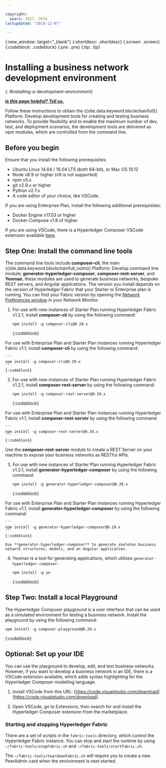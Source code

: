 ```yaml
---

copyright:
  years: 2017, 2018
lastupdated: "2018-12-07"

---
```


{:new_window: target="_blank"}
{:shortdesc: .shortdesc}
{:screen: .screen}
{:codeblock: .codeblock}
{:pre: .pre}
{:tip: .tip}

# Installing a business network development environment
{: #installing-a-development-environment}


***[Is this page helpful? Tell us.](https://www.surveygizmo.com/s3/4501493/IBM-Blockchain-Documentation)***


Follow these instructions to obtain the {{site.data.keyword.blockchainfull}} Platform: Develop development tools for creating and testing business networks. To provide flexibility and to enable the maximum number of dev, test, and deployment scenarios, the development tools are delivered as npm modules, which are controlled from the command line.

## Before you begin

Ensure that you install the following prerequisites:

- Ubuntu Linux 14.04 / 16.04 LTS (both 64-bit), or Mac OS 10.12
- Node v8.9 or higher (v9 is not supported)
- npm v5.x
- git v2.9.x or higher
- Python v2.7.x
- A code editor of your choice, like VSCode.

If you are using Enterprise Plan, install the following additional prerequisites:

- Docker Engine v17.03 or higher
- Docker-Compose v1.8 of higher

If you are using VSCode, there is a Hyperledger Composer VSCode extension available [here](https://marketplace.visualstudio.com/items?itemName=HyperledgerComposer.composer-support-client).

## Step One: Install the command line tools

The command line tools include **composer-cli**, the main {{site.data.keyword.blockchainfull_notm}} Platform: Develop command line module; **generator-hyperledger-composer**, **composer-rest-server**, and **Yeoman**, these modules are used to generate business networks, bespoke REST servers, and Angular applications. The version you install depends on the version of Hyperledger Fabric that your Starter or Enterprise plan is running. You can find your Fabric version by opening the [Network Preferences window](../v10_dashboard.html#network-preferences) in your Network Monitor.

1. For use with new instances of Starter Plan running Hyperledger Fabric v1.2.1, install **composer-cli** by using the following command:

    ```
    npm install -g composer-cli@0.20.x
    ```
    {:codeblock}

  For use with Enterprise Plan and Starter Plan instances running Hyperledger Fabric v1.1, install **composer-cli** by using the following command:

    ```
    npm install -g composer-cli@0.19.x
    ```
    {:codeblock}

2. For use with new instances of Starter Plan running Hyperledger Fabric v1.2.1, install **composer-rest-server** by using the following command:

    ```
    npm install -g composer-rest-server@0.20.x
    ```
    {:codeblock}

  For use with Enterprise Plan and Starter Plan instances running Hyperledger Fabric v1.1, install **composer-rest-server** by using the following command:

    ```
    npm install -g composer-rest-server@0.19.x
    ```
    {:codeblock}

 Use the **composer-rest-server** module to create a REST Server on your machine to expose your business networks as RESTful APIs.

3. For use with new instances of Starter Plan running Hyperledger Fabric v1.2.1, install **generator-hyperledger-composer** by using the following command:

    ```
    npm install -g generator-hyperledger-composer@0.20.x
    ```
    {:codeblock}

  For use with Enterprise Plan and Starter Plan instances running Hyperledger Fabric v1.1, install **generator-hyperledger-composer** by using the following command:

    ```
    npm install -g generator-hyperledger-composer@0.19.x
    ```
    {:codeblock}

    Use **generator-hyperledger-composer** to generate skeleton business network structures, models, and an Angular application.

4. Yeoman is a tool for generating applications, which utilizes `generator-hyperledger-composer`:

    ```
    npm install -g yo
    ```
    {:codeblock}

## Step Two: Install a local Playground

The Hyperledger Composer playground is a user interface that can be used as a simulated environment for testing a business network. Install the playground by using the following command:

```
npm install -g composer-playground@0.20.x
```
{:codeblock}


## Optional: Set up your IDE

You can use the playground to develop, edit, and test business networks. However, if you want to develop a business network in an IDE, there is a VSCode extension available, which adds syntax highlighting for the Hyperledger Composer modelling language.

1. Install VSCode from this URL: [https://code.visualstudio.com/download](https://code.visualstudio.com/download)

2. Open VSCode, go to Extensions, then search for and install the Hyperledger Composer extension from the marketplace.


### Starting and stopping Hyperledger Fabric

There are a set of scripts in the `fabric-tools` directory, which control the Hyperledger Fabric instance. You can stop and start the runtime by using `~/fabric-tools/stopFabric.sh` and `~/fabric-tools/startFabric.sh`.

The `~/fabric-tools/teardownFabric.sh` will require you to create a new PeerAdmin card when the environment is next started.
